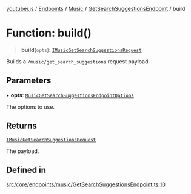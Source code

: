 [youtubei.js](../../../../../../../README.md) / [Endpoints](../../../../../README.md) / [Music](../../../README.md) / [GetSearchSuggestionsEndpoint](../README.md) / build

# Function: build()

> **build**(`opts`): [`IMusicGetSearchSuggestionsRequest`](../../../../../../Types/interfaces/IMusicGetSearchSuggestionsRequest.md)

Builds a `/music/get_search_suggestions` request payload.

## Parameters

• **opts**: [`MusicGetSearchSuggestionsEndpointOptions`](../../../../../../Types/type-aliases/MusicGetSearchSuggestionsEndpointOptions.md)

The options to use.

## Returns

[`IMusicGetSearchSuggestionsRequest`](../../../../../../Types/interfaces/IMusicGetSearchSuggestionsRequest.md)

The payload.

## Defined in

[src/core/endpoints/music/GetSearchSuggestionsEndpoint.ts:10](https://github.com/LuanRT/YouTube.js/blob/305a398158a6cac82e6ef288fed4bf1661c89d52/src/core/endpoints/music/GetSearchSuggestionsEndpoint.ts#L10)
